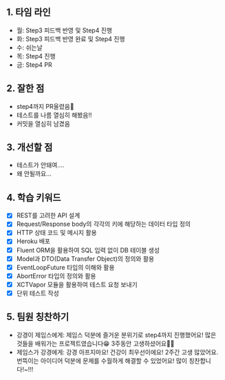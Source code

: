 ## 1. 타임 라인

- 월: Step3 피드백 반영 및 Step4 진행
- 화: Step3 피드백 반영 완료 및 Step4 진행
- 수: 쉬는날
- 목: Step4 진행
- 금: Step4 PR

## 2. 잘한 점

- step4까지 PR올렸음🎉
- 테스트를 나름 열심히 해봤음!!
- 커밋을 열심히 남겼음

## 3. 개선할 점

- 테스트가 안돼여....
- 왜 안될까요...

## 4. 학습 키워드

- [x]  REST를 고려한 API 설계
- [x]  Request/Response body의 각각의 키에 해당하는 데이터 타입 정의
- [x]  HTTP 상태 코드 및 메시지 활용
- [x]  Heroku 배포
- [x]  Fluent ORM을 활용하여 SQL 입력 없이 DB 테이블 생성
- [x]  Model과 DTO(Data Transfer Object)의 정의와 활용
- [x]  EventLoopFuture 타입의 이해와 활용
- [x]  AbortError 타입의 정의와 활용
- [x]  XCTVapor 모듈을 활용하여 테스트 요청 보내기
- [x]  단위 테스트 작성

## 5. 팀원 칭찬하기

- 강경이 제임스에게: 제임스 덕분에 즐거운 분위기로 step4까지 진행했어요! 많은 것들을 배워가는 프로젝트였습니다😁 3주동안 고생하셨어요👍🏻
- 제임스가 강경에게: 강경 아프지마요! 건강이 최우선이에요! 2주간 고생 많았어요. 번뜩이는 아이디어 덕분에 문제를 수월하게 해결할 수 있었어요! 많이 칭찬합니다!~!!!
